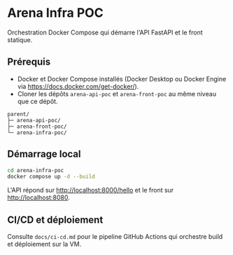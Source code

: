 # Arena Infra POC

Orchestration Docker Compose qui démarre l'API FastAPI et le front statique.

## Prérequis
- Docker et Docker Compose installés (Docker Desktop ou Docker Engine via <https://docs.docker.com/get-docker/>).
- Cloner les dépôts `arena-api-poc` et `arena-front-poc` au même niveau que ce dépôt.

```
parent/
├─ arena-api-poc/
├─ arena-front-poc/
└─ arena-infra-poc/
```

## Démarrage local
```bash
cd arena-infra-poc
docker compose up -d --build
```
L'API répond sur <http://localhost:8000/hello> et le front sur <http://localhost:8080>.

## CI/CD et déploiement
Consulte `docs/ci-cd.md` pour le pipeline GitHub Actions qui orchestre build et déploiement sur la VM.
